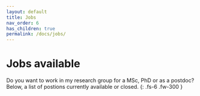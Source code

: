 ```yaml
---
layout: default
title: Jobs
nav_order: 6
has_children: true
permalink: /docs/jobs/
---
```


# Jobs available

Do you want to work in my research group for a MSc, PhD or as a postdoc? Below, a list of postions currently available or closed.
{: .fs-6 .fw-300 }